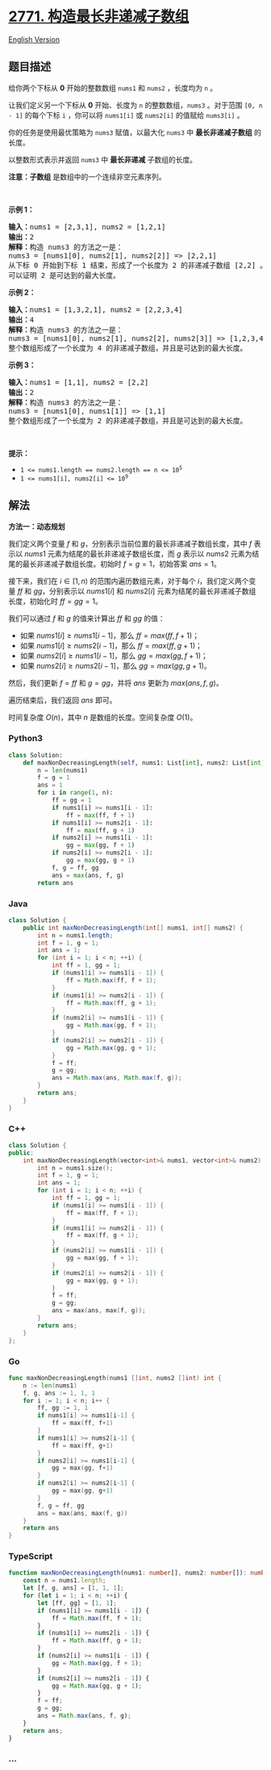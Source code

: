 # [2771. 构造最长非递减子数组](https://leetcode.cn/problems/longest-non-decreasing-subarray-from-two-arrays)

[English Version](/solution/2700-2799/2771.Longest%20Non-decreasing%20Subarray%20From%20Two%20Arrays/README_EN.md)

## 题目描述

<!-- 这里写题目描述 -->

<p>给你两个下标从 <strong>0</strong> 开始的整数数组 <code>nums1</code> 和 <code>nums2</code> ，长度均为 <code>n</code> 。</p>

<p>让我们定义另一个下标从 <strong>0</strong> 开始、长度为 <code>n</code> 的整数数组，<code>nums3</code> 。对于范围&nbsp;<code>[0, n - 1]</code> 的每个下标 <code>i</code> ，你可以将 <code>nums1[i]</code> 或 <code>nums2[i]</code> 的值赋给 <code>nums3[i]</code> 。</p>

<p>你的任务是使用最优策略为 <code>nums3</code> 赋值，以最大化 <code>nums3</code> 中 <strong>最长非递减子数组</strong> 的长度。</p>

<p>以整数形式表示并返回 <code>nums3</code> 中 <strong>最长非递减</strong> 子数组的长度。</p>

<p><strong>注意：子数组</strong> 是数组中的一个连续非空元素序列。</p>

<p>&nbsp;</p>

<p><strong>示例 1：</strong></p>

<pre><strong>输入：</strong>nums1 = [2,3,1], nums2 = [1,2,1]
<strong>输出：</strong>2
<strong>解释：</strong>构造 nums3 的方法之一是： 
nums3 = [nums1[0], nums2[1], nums2[2]] =&gt; [2,2,1]
从下标 0 开始到下标 1 结束，形成了一个长度为 2 的非递减子数组 [2,2] 。 
可以证明 2 是可达到的最大长度。</pre>

<p><strong>示例 2：</strong></p>

<pre><strong>输入：</strong>nums1 = [1,3,2,1], nums2 = [2,2,3,4]
<strong>输出：</strong>4
<strong>解释：</strong>构造 nums3 的方法之一是： 
nums3 = [nums1[0], nums2[1], nums2[2], nums2[3]] =&gt; [1,2,3,4]
整个数组形成了一个长度为 4 的非递减子数组，并且是可达到的最大长度。
</pre>

<p><strong>示例 3：</strong></p>

<pre><strong>输入：</strong>nums1 = [1,1], nums2 = [2,2]
<strong>输出：</strong>2
<strong>解释：</strong>构造 nums3 的方法之一是： 
nums3 = [nums1[0], nums1[1]] =&gt; [1,1] 
整个数组形成了一个长度为 2 的非递减子数组，并且是可达到的最大长度。
</pre>

<p>&nbsp;</p>

<p><strong>提示：</strong></p>

<ul>
	<li><code>1 &lt;= nums1.length == nums2.length == n &lt;= 10<sup>5</sup></code></li>
	<li><code>1 &lt;= nums1[i], nums2[i] &lt;= 10<sup>9</sup></code></li>
</ul>

## 解法

<!-- 这里可写通用的实现逻辑 -->

**方法一：动态规划**

我们定义两个变量 $f$ 和 $g$，分别表示当前位置的最长非递减子数组长度，其中 $f$ 表示以 $nums1$ 元素为结尾的最长非递减子数组长度，而 $g$ 表示以 $nums2$ 元素为结尾的最长非递减子数组长度。初始时 $f = g = 1$，初始答案 $ans = 1$。

接下来，我们在 $i \in [1, n)$ 的范围内遍历数组元素，对于每个 $i$，我们定义两个变量 $ff$ 和 $gg$，分别表示以 $nums1[i]$ 和 $nums2[i]$ 元素为结尾的最长非递减子数组长度，初始化时 $ff = gg = 1$。

我们可以通过 $f$ 和 $g$ 的值来计算出 $ff$ 和 $gg$ 的值：

-   如果 $nums1[i] \ge nums1[i - 1]$，那么 $ff = max(ff, f + 1)$；
-   如果 $nums1[i] \ge nums2[i - 1]$，那么 $ff = max(ff, g + 1)$；
-   如果 $nums2[i] \ge nums1[i - 1]$，那么 $gg = max(gg, f + 1)$；
-   如果 $nums2[i] \ge nums2[i - 1]$，那么 $gg = max(gg, g + 1)$。

然后，我们更新 $f = ff$ 和 $g = gg$，并将 $ans$ 更新为 $max(ans, f, g)$。

遍历结束后，我们返回 $ans$ 即可。

时间复杂度 $O(n)$，其中 $n$ 是数组的长度。空间复杂度 $O(1)$。

<!-- tabs:start -->

### **Python3**

<!-- 这里可写当前语言的特殊实现逻辑 -->

```python
class Solution:
    def maxNonDecreasingLength(self, nums1: List[int], nums2: List[int]) -> int:
        n = len(nums1)
        f = g = 1
        ans = 1
        for i in range(1, n):
            ff = gg = 1
            if nums1[i] >= nums1[i - 1]:
                ff = max(ff, f + 1)
            if nums1[i] >= nums2[i - 1]:
                ff = max(ff, g + 1)
            if nums2[i] >= nums1[i - 1]:
                gg = max(gg, f + 1)
            if nums2[i] >= nums2[i - 1]:
                gg = max(gg, g + 1)
            f, g = ff, gg
            ans = max(ans, f, g)
        return ans
```

### **Java**

<!-- 这里可写当前语言的特殊实现逻辑 -->

```java
class Solution {
    public int maxNonDecreasingLength(int[] nums1, int[] nums2) {
        int n = nums1.length;
        int f = 1, g = 1;
        int ans = 1;
        for (int i = 1; i < n; ++i) {
            int ff = 1, gg = 1;
            if (nums1[i] >= nums1[i - 1]) {
                ff = Math.max(ff, f + 1);
            }
            if (nums1[i] >= nums2[i - 1]) {
                ff = Math.max(ff, g + 1);
            }
            if (nums2[i] >= nums1[i - 1]) {
                gg = Math.max(gg, f + 1);
            }
            if (nums2[i] >= nums2[i - 1]) {
                gg = Math.max(gg, g + 1);
            }
            f = ff;
            g = gg;
            ans = Math.max(ans, Math.max(f, g));
        }
        return ans;
    }
}
```

### **C++**

```cpp
class Solution {
public:
    int maxNonDecreasingLength(vector<int>& nums1, vector<int>& nums2) {
        int n = nums1.size();
        int f = 1, g = 1;
        int ans = 1;
        for (int i = 1; i < n; ++i) {
            int ff = 1, gg = 1;
            if (nums1[i] >= nums1[i - 1]) {
                ff = max(ff, f + 1);
            }
            if (nums1[i] >= nums2[i - 1]) {
                ff = max(ff, g + 1);
            }
            if (nums2[i] >= nums1[i - 1]) {
                gg = max(gg, f + 1);
            }
            if (nums2[i] >= nums2[i - 1]) {
                gg = max(gg, g + 1);
            }
            f = ff;
            g = gg;
            ans = max(ans, max(f, g));
        }
        return ans;
    }
};
```

### **Go**

```go
func maxNonDecreasingLength(nums1 []int, nums2 []int) int {
	n := len(nums1)
	f, g, ans := 1, 1, 1
	for i := 1; i < n; i++ {
		ff, gg := 1, 1
		if nums1[i] >= nums1[i-1] {
			ff = max(ff, f+1)
		}
		if nums1[i] >= nums2[i-1] {
			ff = max(ff, g+1)
		}
		if nums2[i] >= nums1[i-1] {
			gg = max(gg, f+1)
		}
		if nums2[i] >= nums2[i-1] {
			gg = max(gg, g+1)
		}
		f, g = ff, gg
		ans = max(ans, max(f, g))
	}
	return ans
}
```

### **TypeScript**

```ts
function maxNonDecreasingLength(nums1: number[], nums2: number[]): number {
    const n = nums1.length;
    let [f, g, ans] = [1, 1, 1];
    for (let i = 1; i < n; ++i) {
        let [ff, gg] = [1, 1];
        if (nums1[i] >= nums1[i - 1]) {
            ff = Math.max(ff, f + 1);
        }
        if (nums1[i] >= nums2[i - 1]) {
            ff = Math.max(ff, g + 1);
        }
        if (nums2[i] >= nums1[i - 1]) {
            gg = Math.max(gg, f + 1);
        }
        if (nums2[i] >= nums2[i - 1]) {
            gg = Math.max(gg, g + 1);
        }
        f = ff;
        g = gg;
        ans = Math.max(ans, f, g);
    }
    return ans;
}
```

### **...**

```

```

<!-- tabs:end -->
